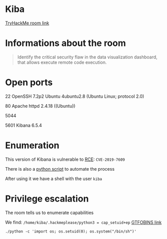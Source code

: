 # Kiba
[TryHackMe room link](https://tryhackme.com/room/kiba)

# Informations about the room 

> Identify the critical security flaw in the data visualization dashboard, that allows execute remote code execution. 

# Open ports 

22 OpenSSH 7.2p2 Ubuntu 4ubuntu2.8 (Ubuntu Linux; protocol 2.0)

80 Apache httpd 2.4.18 ((Ubuntu))

5044

5601 Kibana 6.5.4

# Enumeration 

This version of Kibana is vulnerable to [RCE](https://slides.com/securitymb/prototype-pollution-in-kibana#/57): `CVE-2019-7609`

There is also a [python script](https://github.com/LandGrey/CVE-2019-7609/) to automate the process

After using it we have a shell with the user `kiba`

# Privilege escalation

The room tells us to enumerate capabilities

We find: `/home/kiba/.hackmeplease/python3 = cap_setuid+ep` [GTFOBINS link](https://gtfobins.github.io/gtfobins/python/)

`./python -c 'import os; os.setuid(0); os.system("/bin/sh")'`
